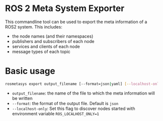 # ROS 2 Meta System Exporter

This commandline tool can be used to export the meta information of a ROS2 system.
This includes:
- the node names (and their namespaces)
- publishers and subscribers of each node
- services and clients of each node
- message types of each topic

# Basic usage

```bash
rosmetasys export output_filename [--format=json|yaml] [--localhost-only]
```

- `output_filename`: the name of the file to which the meta information will be written
- `--format`: the format of the output file. Default is `json`
- `--localhost-only`: Set this flag to discover nodes started with environment variable `ROS_LOCALHOST_ONLY=1` 







